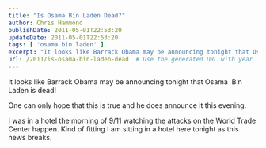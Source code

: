 ```yaml
---
title: "Is Osama Bin Laden Dead?"
author: Chris Hammond
publishDate: 2011-05-01T22:53:20
updateDate: 2011-05-01T22:53:20
tags: [ 'osama bin laden' ]
excerpt: "It looks like Barrack Obama may be announcing tonight that Osama&#160; Bin Laden is dead!  One can only hope that this is true and he does announce it this evening.  I was in a hotel the morning of 9/11 watching the attacks on the World Trade Center happen. Kind of fitting I am sitting in a hotel here tonight as this news breaks."
url: /2011/is-osama-bin-laden-dead  # Use the generated URL with year
---
```

<p>It looks like Barrack Obama may be announcing tonight that Osama&#160; Bin Laden is dead!</p>  <p>One can only hope that this is true and he does announce it this evening.</p>  <p>I was in a hotel the morning of 9/11 watching the attacks on the World Trade Center happen. Kind of fitting I am sitting in a hotel here tonight as this news breaks.</p>
